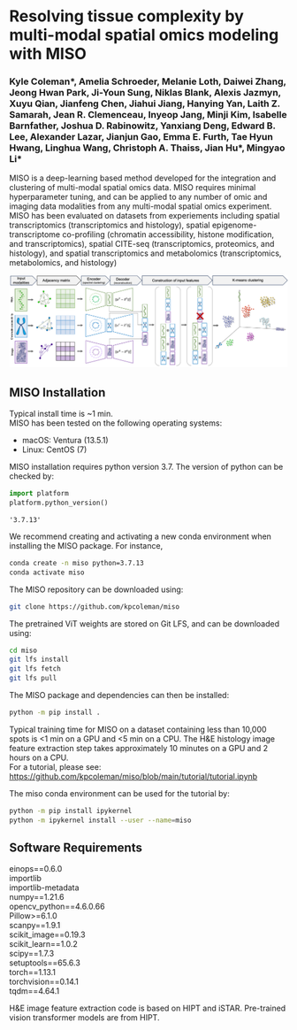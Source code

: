 # Resolving tissue complexity by multi-modal spatial omics modeling with MISO

### Kyle Coleman*, Amelia Schroeder, Melanie Loth, Daiwei Zhang, Jeong Hwan Park, Ji-Youn Sung, Niklas Blank, Alexis Jazmyn, Xuyu Qian, Jianfeng Chen, Jiahui Jiang, Hanying Yan, Laith Z. Samarah, Jean R. Clemenceau, Inyeop Jang, Minji Kim, Isabelle Barnfather, Joshua D. Rabinowitz, Yanxiang Deng, Edward B. Lee, Alexander Lazar, Jianjun Gao, Emma E. Furth, Tae Hyun Hwang, Linghua Wang, Christoph A. Thaiss, Jian Hu*, Mingyao Li*

MISO is a deep-learning based method developed for the integration and clustering of multi-modal spatial omics data. MISO requires minimal hyperparameter tuning, and can be applied to any number of 
omic and imaging data modalities from any multi-modal spatial omics experiment. MISO has been evaluated on datasets from experiements including spatial transcriptomics (transcriptomics and histology), 
spatial epigenome-transcriptome co-profiling (chromatin accessibility, histone modification, and transcriptomics), spatial CITE-seq (transcriptomics, 
proteomics, and histology), and spatial transcriptomics and metabolomics (transcriptomics, metabolomics, and histology)

![png](images/workflow.png)


## MISO Installation

Typical install time is ~1 min.  
MISO has been tested on the following operating systems: 
- macOS: Ventura (13.5.1)
- Linux: CentOS (7) 


MISO installation requires python version 3.7. The version of python can be checked by: 
```python
import platform
platform.python_version()
```

    '3.7.13'


We recommend creating and activating a new conda environment when installing the MISO package. For instance, 
```bash
conda create -n miso python=3.7.13
conda activate miso
```        

The MISO repository can be downloaded using:

```bash
git clone https://github.com/kpcoleman/miso
```

The pretrained ViT weights are stored on Git LFS, and can be downloaded using:

```bash
cd miso
git lfs install
git lfs fetch
git lfs pull
```

The MISO package and dependencies can then be installed:

```bash
python -m pip install .
```

Typical training time for MISO on a dataset containing less than 10,000 spots is <1 min on a GPU and <5 min on a CPU. The H&E histology image feature extraction step takes approximately 10 minutes on a GPU and 2 hours on a CPU.   
For a tutorial, please see: https://github.com/kpcoleman/miso/blob/main/tutorial/tutorial.ipynb

The miso conda environment can be used for the tutorial by:

```bash
python -m pip install ipykernel
python -m ipykernel install --user --name=miso
```


## Software Requirements  
einops==0.6.0  
importlib  
importlib-metadata  
numpy==1.21.6  
opencv_python==4.6.0.66  
Pillow>=6.1.0  
scanpy==1.9.1  
scikit_image==0.19.3  
scikit_learn==1.0.2  
scipy==1.7.3  
setuptools==65.6.3  
torch==1.13.1  
torchvision==0.14.1  
tqdm==4.64.1  

H&E image feature extraction code is based on HIPT and iSTAR. Pre-trained vision transformer models are from HIPT.


